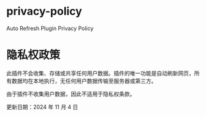 # privacy-policy
Auto Refresh Plugin Privacy Policy

# 隐私权政策

此插件不会收集、存储或共享任何用户数据。插件的唯一功能是自动刷新网页，所有数据均在本地执行，无任何用户数据传输至服务器或第三方。

由于插件不收集用户数据，因此不适用于隐私权条款。

更新日期：2024 年 11 月 4 日
